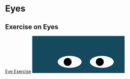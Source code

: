 # Eyes
## Exercise on Eyes
<a href= "https://github.com/kmcarter2025/eye"> Eye Exercise</a>
<img src= "https://github.com/kmcarter2025/eye/blob/main/eye.png.png" width='300'/>
